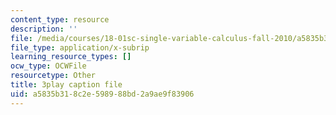 ```yaml
---
content_type: resource
description: ''
file: /media/courses/18-01sc-single-variable-calculus-fall-2010/a5835b318c2e598988bd2a9ae9f83906_XRkgBWbWvg4.vtt
file_type: application/x-subrip
learning_resource_types: []
ocw_type: OCWFile
resourcetype: Other
title: 3play caption file
uid: a5835b31-8c2e-5989-88bd-2a9ae9f83906
---
```


